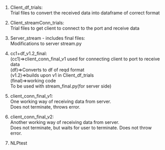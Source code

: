 1. Client_df_trials:  
Trial files to convert the received data into dataframe of correct format  
  
2. Client_streamConn_trials:  
Trial files to get client to connect to the port and receive data  
  
3. Server_stream - includes final files:  
Modifications to server stream.py   
  
4. cc1+df_v1.2_final:  
(cc1)=>client_conn_final_v1 used for connecting client to port to receive data   
(df)=>Converts to df of reqd format  
(v1.2)=>builds upon v1 in Client_df_trials  
(final)=>working code  
To be used with stream_final.py(for server side)  

5. client_conn_final_v1:  
One working way of receiving data from server.  
Does not terminate, throws error.  

6. client_conn_final_v2:  
Another working way of receiving data from server.  
Does not terminate, but waits for user to terminate. Does not throw error.  

7. NLPtest

  
